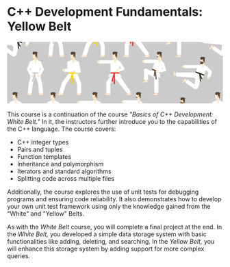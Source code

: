 # C++ Development Fundamentals: Yellow Belt

![image](img.jpg)

This course is a continuation of the course *"Basics of C++ Development: White Belt."* In it, the instructors further introduce you to the capabilities of the C++ language. The course covers:  

- C++ integer types  
- Pairs and tuples  
- Function templates  
- Inheritance and polymorphism  
- Iterators and standard algorithms  
- Splitting code across multiple files  

Additionally, the course explores the use of unit tests for debugging programs and ensuring code reliability. It also demonstrates how to develop your own unit test framework using only the knowledge gained from the "White" and "Yellow" Belts.  

As with the *White Belt* course, you will complete a final project at the end. In the *White Belt,* you developed a simple data storage system with basic functionalities like adding, deleting, and searching. In the *Yellow Belt,* you will enhance this storage system by adding support for more complex queries.  